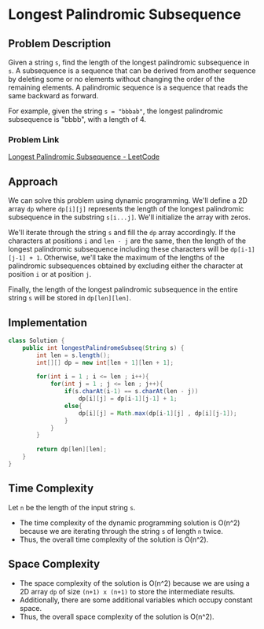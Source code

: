 # Longest Palindromic Subsequence

## Problem Description
Given a string `s`, find the length of the longest palindromic subsequence in `s`. A subsequence is a sequence that can be derived from another sequence by deleting some or no elements without changing the order of the remaining elements. A palindromic sequence is a sequence that reads the same backward as forward.

For example, given the string `s = "bbbab"`, the longest palindromic subsequence is "bbbb", with a length of 4.

### Problem Link
[Longest Palindromic Subsequence - LeetCode](https://leetcode.com/problems/longest-palindromic-subsequence/)

## Approach
We can solve this problem using dynamic programming. We'll define a 2D array `dp` where `dp[i][j]` represents the length of the longest palindromic subsequence in the substring `s[i...j]`. We'll initialize the array with zeros.

We'll iterate through the string `s` and fill the `dp` array accordingly. If the characters at positions `i` and `len - j` are the same, then the length of the longest palindromic subsequence including these characters will be `dp[i-1][j-1] + 1`. Otherwise, we'll take the maximum of the lengths of the palindromic subsequences obtained by excluding either the character at position `i` or at position `j`.

Finally, the length of the longest palindromic subsequence in the entire string `s` will be stored in `dp[len][len]`.

## Implementation
```java
class Solution {
    public int longestPalindromeSubseq(String s) {
        int len = s.length();
        int[][] dp = new int[len + 1][len + 1];

        for(int i = 1 ; i <= len ; i++){
            for(int j = 1 ; j <= len ; j++){
                if(s.charAt(i-1) == s.charAt(len - j))
                    dp[i][j] = dp[i-1][j-1] + 1;
                else{
                    dp[i][j] = Math.max(dp[i-1][j] , dp[i][j-1]);
                }
            }
        }

        return dp[len][len];
    }
}
```

## Time Complexity
Let `n` be the length of the input string `s`. 
- The time complexity of the dynamic programming solution is O(n^2) because we are iterating through the string `s` of length `n` twice.
- Thus, the overall time complexity of the solution is O(n^2).

## Space Complexity
- The space complexity of the solution is O(n^2) because we are using a 2D array `dp` of size `(n+1) x (n+1)` to store the intermediate results.
- Additionally, there are some additional variables which occupy constant space.
- Thus, the overall space complexity of the solution is O(n^2).
